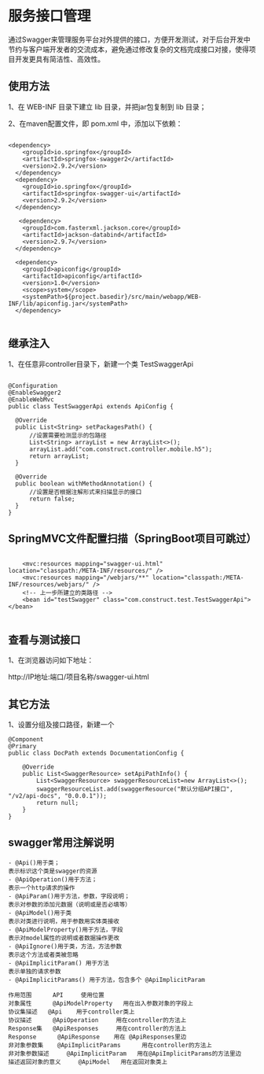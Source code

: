 # 服务接口管理

通过Swagger来管理服务平台对外提供的接口，方便开发测试，对于后台开发中节约与客户端开发者的交流成本，避免通过修改复杂的文档完成接口对接，使得项目开发更具有简洁性、高效性。

## 使用方法

1、在 WEB-INF 目录下建立 lib 目录，并把jar包复制到 lib 目录；

2、在maven配置文件，即 pom.xml 中，添加以下依赖：
  
  ```
  
  <dependency>
      <groupId>io.springfox</groupId>
      <artifactId>springfox-swagger2</artifactId>
      <version>2.9.2</version>
    </dependency>
    <dependency>
      <groupId>io.springfox</groupId>
      <artifactId>springfox-swagger-ui</artifactId>
      <version>2.9.2</version>
    </dependency>

     <dependency>
      <groupId>com.fasterxml.jackson.core</groupId>
      <artifactId>jackson-databind</artifactId>
      <version>2.9.7</version>
    </dependency>
    
    <dependency>
      <groupId>apiconfig</groupId>
      <artifactId>apiconfig</artifactId>
      <version>1.0</version>
      <scope>system</scope>
      <systemPath>${project.basedir}/src/main/webapp/WEB-INF/lib/apiconfig.jar</systemPath>
    </dependency>
    
   ```
    
## 继承注入
1、在任意非controller目录下，新建一个类 TestSwaggerApi
  ```
  
@Configuration
@EnableSwagger2
@EnableWebMvc
public class TestSwaggerApi extends ApiConfig {

    @Override
    public List<String> setPackagesPath() {
        //设置需要检测显示的包路径
        List<String> arrayList = new ArrayList<>();
        arrayList.add("com.construct.controller.mobile.h5");
        return arrayList;
    }

    @Override
    public boolean withMethodAnnotation() {
        //设置是否根据注解形式来扫描显示的接口
        return false;
    }
}
  
 ```
 
## SpringMVC文件配置扫描（SpringBoot项目可跳过）

```

    <mvc:resources mapping="swagger-ui.html" location="classpath:/META-INF/resources/" />
    <mvc:resources mapping="/webjars/**" location="classpath:/META-INF/resources/webjars/" />
    <!-- 上一步所建立的类路径 -->
    <bean id="testSwagger" class="com.construct.test.TestSwaggerApi"></bean>
  
```

## 查看与测试接口

1、在浏览器访问如下地址：

http://IP地址:端口/项目名称/swagger-ui.html



  
## 其它方法
1、设置分组及接口路径，新建一个

```
@Component
@Primary
public class DocPath extends DocumentationConfig {

    @Override
    public List<SwaggerResource> setApiPathInfo() {
        List<SwaggerResource> swaggerResourceList=new ArrayList<>();
        swaggerResourceList.add(swaggerResource("默认分组API接口", "/v2/api-docs", "0.0.0.1"));
        return null;
    }
}
```

## swagger常用注解说明
```
- @Api()用于类； 
表示标识这个类是swagger的资源 
- @ApiOperation()用于方法； 
表示一个http请求的操作 
- @ApiParam()用于方法，参数，字段说明； 
表示对参数的添加元数据（说明或是否必填等） 
- @ApiModel()用于类 
表示对类进行说明，用于参数用实体类接收 
- @ApiModelProperty()用于方法，字段 
表示对model属性的说明或者数据操作更改 
- @ApiIgnore()用于类，方法，方法参数 
表示这个方法或者类被忽略 
- @ApiImplicitParam() 用于方法 
表示单独的请求参数 
- @ApiImplicitParams() 用于方法，包含多个 @ApiImplicitParam
```

```
作用范围	  API	  使用位置
对象属性	  @ApiModelProperty	  用在出入参数对象的字段上
协议集描述 	@Api  	用于controller类上
协议描述	  @ApiOperation 	用在controller的方法上
Response集 	@ApiResponses	  用在controller的方法上
Response	  @ApiResponse	  用在 @ApiResponses里边
非对象参数集	  @ApiImplicitParams	  用在controller的方法上
非对象参数描述 	@ApiImplicitParam 	用在@ApiImplicitParams的方法里边
描述返回对象的意义	  @ApiModel	  用在返回对象类上

```
